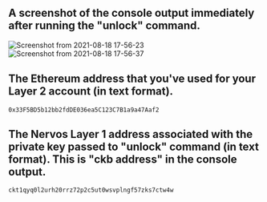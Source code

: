 ## A screenshot of the console output immediately after running the "unlock" command.

![Screenshot from 2021-08-18 17-56-23](https://user-images.githubusercontent.com/67913214/129921524-c82c841a-7d41-4a15-840b-1d33d63b59ff.png)
![Screenshot from 2021-08-18 17-56-37](https://user-images.githubusercontent.com/67913214/129921529-eb782cd3-8018-4a7c-9a41-de75dd47049b.png)

## The Ethereum address that you've used for your Layer 2 account (in text format).

```
0x33F5BD5b12bb2fdDE036ea5C123C7B1a9a47Aaf2
```

## The Nervos Layer 1 address associated with the private key passed to "unlock" command (in text format). This is "ckb address" in the console output.

```
ckt1qyq0l2urh20rrz72p2c5ut0wsvplngf57zks7ctw4w
```
